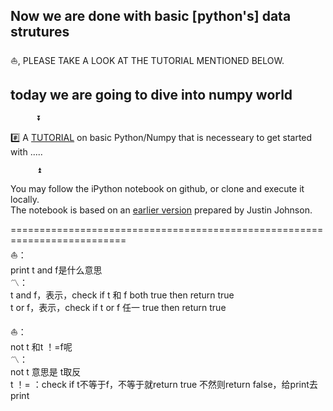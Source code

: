 ## Now we are done with basic [python's] data strutures

⛵️, PLEASE TAKE A LOOK AT THE TUTORIAL MENTIONED BELOW.    


## today we are going to dive into numpy world


          ⏬            
              
#️⃣ A [TUTORIAL](https://github.com/jqu224/Fan_Fount_hhkr101/blob/master/%6011_numpy/review_n_intro_to_new_world.ipynb) on basic Python/Numpy that is necesseary to get started with .....      
            
          ⏫                



You may follow the iPython notebook on github, or clone and execute it locally.                 
The notebook is based on an [earlier version](http://cs231n.github.io/python-numpy-tutorial/) prepared by Justin Johnson.


==========================================================================           
⛵️：             
print t and f是什么意思             
〽️：             
t and f，表示，check if t 和 f both true then return true              
t or f，表示，check if t or f 任一 true then return true       



⛵️：          
not t 和t ！=f呢          
〽️：            
not t 意思是 t取反           
t ！= ：check if t不等于f，不等于就return true 不然则return false，给print去print          
